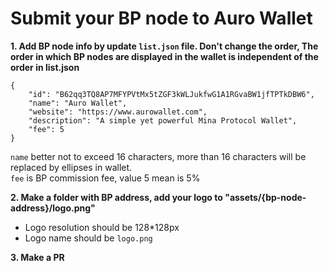# Submit your BP node to Auro Wallet

**1. Add BP node info by update `list.json` file. Don't change the order, The order in which BP nodes are displayed in the wallet is independent of the order in list.json**
 
```
{
	"id": "B62qq3TQ8AP7MFYPVtMx5tZGF3kWLJukfwG1A1RGvaBW1jfTPTkDBW6",
	"name": "Auro Wallet",
	"website": "https://www.aurowallet.com",
	"description": "A simple yet powerful Mina Protocol Wallet",
	"fee": 5
}
```
`name` better not to exceed 16 characters, more than 16 characters will be replaced by ellipses in wallet.  
`fee` is BP commission fee, value 5 mean is 5%

**2. Make a folder with BP address, add your logo to  "assets/{bp-node-address}/logo.png"**
- Logo resolution should be 128*128px
- Logo name should be `logo.png`

**3. Make a PR**
